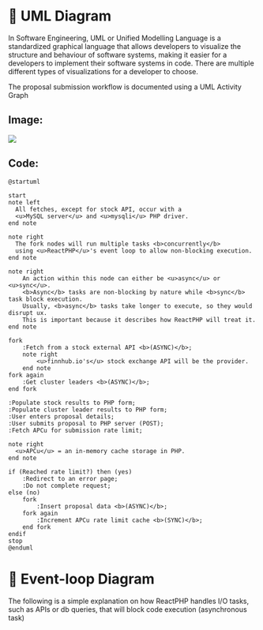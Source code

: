 # 🫡 UML Diagram
In Software Engineering, UML or Unified Modelling Language is a standardized graphical language that allows developers to visualize the structure and behaviour of software systems, making it easier for a developers to implement their software systems in code. There are multiple different types of visualizations for a developer to choose.

The proposal submission workflow is documented using a UML Activity Graph

## Image:

[![](https://img.plantuml.biz/plantuml/svg/TLJBRjim4BpxA_OM6t2IU-AwCLAq3T27cyUXHufQMuGfKk4Zjlw-ivITEcu368P4xSxEpExo9YOLKcxjQ5IUHiud9ikhD29QM4ihJhhXE2NUQUuIhNoWcBpUq69vDoMlTGwqDQaXHKYPvVdt_k7NDueSNZZCBlESbAlblEtZipNbPFbrINKm2BWOCRvAqT5GEfXr8xKV6vPQ6tohEQ82k8JigCqscSuo9HKtaMRLN7i73e5TiltiifeZEKVZrbBpdfLEg2PLpoBn2wB8UjzHygIizLlWk_FAGf2ay8vrJiQxTtd15KS0HKoHRHpXBnQQf9KZnY47gbZggzWxNIJ3DhmVNYyA4iWlXfDgljUZ0hzbLFNaLCeutZO6if7p9eLAv15nAj1FCKDUFvLuTL8ZgGrQxDqQD673aCfJYXvIkAUjpxQcsiIGqV2ysqC-YapvjPqFIS78YhNAaSaaGezqC1KwrS3JW-r3sr9WbH1qxAcqjg1UVPO1erNmBIPec2pU9GvEMHan4J1UFFp-SJiH2TSbwQGZnSiyNnddcbnT67yMY-S7DDqeY2reXH1w0w7K1VzYQfb10NZbLgPEhPLn0y4ld4ZR7C49Yw6G4FyX9Sb5qkXgwRji5VWDrGD7J6mKeyKG1BNNHq5lWT-9Vi8oWL-IoY3T-GXlQaxAs7Zu77FLcdJqVGynx26DbpyV7YS87knUB6_piCgI5gDCSn0-rW3b-cJcuQqa54y_O9t9kFEMMnzwJ3nk1v4Q51p6Cg3cSP_DYiOo3GtNHmK-JgG1ZiOznydWyZtN9h1EPJ6nHI60NGVGeUDNdxmWalOjbb-uyNFc2AfiCO5ZvmUSrxagINSEyjEHPogf_mxKIS_toJfmAnT6SUil-xremJc1UHq3F9WLRbJVZMxmZFlr3m00)](https://editor.plantuml.com/uml/TLJBRjim4BpxA_OM6t2IU-AwCLAq3T27cyUXHufQMuGfKk4Zjlw-ivITEcu368P4xSxEpExo9YOLKcxjQ5IUHiud9ikhD29QM4ihJhhXE2NUQUuIhNoWcBpUq69vDoMlTGwqDQaXHKYPvVdt_k7NDueSNZZCBlESbAlblEtZipNbPFbrINKm2BWOCRvAqT5GEfXr8xKV6vPQ6tohEQ82k8JigCqscSuo9HKtaMRLN7i73e5TiltiifeZEKVZrbBpdfLEg2PLpoBn2wB8UjzHygIizLlWk_FAGf2ay8vrJiQxTtd15KS0HKoHRHpXBnQQf9KZnY47gbZggzWxNIJ3DhmVNYyA4iWlXfDgljUZ0hzbLFNaLCeutZO6if7p9eLAv15nAj1FCKDUFvLuTL8ZgGrQxDqQD673aCfJYXvIkAUjpxQcsiIGqV2ysqC-YapvjPqFIS78YhNAaSaaGezqC1KwrS3JW-r3sr9WbH1qxAcqjg1UVPO1erNmBIPec2pU9GvEMHan4J1UFFp-SJiH2TSbwQGZnSiyNnddcbnT67yMY-S7DDqeY2reXH1w0w7K1VzYQfb10NZbLgPEhPLn0y4ld4ZR7C49Yw6G4FyX9Sb5qkXgwRji5VWDrGD7J6mKeyKG1BNNHq5lWT-9Vi8oWL-IoY3T-GXlQaxAs7Zu77FLcdJqVGynx26DbpyV7YS87knUB6_piCgI5gDCSn0-rW3b-cJcuQqa54y_O9t9kFEMMnzwJ3nk1v4Q51p6Cg3cSP_DYiOo3GtNHmK-JgG1ZiOznydWyZtN9h1EPJ6nHI60NGVGeUDNdxmWalOjbb-uyNFc2AfiCO5ZvmUSrxagINSEyjEHPogf_mxKIS_toJfmAnT6SUil-xremJc1UHq3F9WLRbJVZMxmZFlr3m00)

## Code:
```plantuml
@startuml

start
note left
  All fetches, except for stock API, occur with a 
  <u>MySQL server</u> and <u>mysqli</u> PHP driver.
end note

note right
  The fork nodes will run multiple tasks <b>concurrently</b>
  using <u>ReactPHP</u>'s event loop to allow non-blocking execution.
end note

note right
    An action within this node can either be <u>async</u> or <u>sync</u>.
    <b>Async</b> tasks are non-blocking by nature while <b>sync</b> task block execution. 
    Usually, <b>async</b> tasks take longer to execute, so they would disrupt ux. 
    This is important because it describes how ReactPHP will treat it.
end note

fork
    :Fetch from a stock external API <b>(ASYNC)</b>;
    note right
        <u>finnhub.io's</u> stock exchange API will be the provider.
    end note
fork again
    :Get cluster leaders <b>(ASYNC)</b>;
end fork

:Populate stock results to PHP form;
:Populate cluster leader results to PHP form;
:User enters proposal details;
:User submits proposal to PHP server (POST);
:Fetch APCu for submission rate limit;

note right
  <u>APCu</u> = an in-memory cache storage in PHP.
end note

if (Reached rate limit?) then (yes)
    :Redirect to an error page;
    :Do not complete request;
else (no)
    fork
        :Insert proposal data <b>(ASYNC)</b>;
    fork again
        :Increment APCu rate limit cache <b>(SYNC)</b>;
    end fork
endif
stop
@enduml
```
# 🔁 Event-loop Diagram

The following is a simple explanation on how ReactPHP handles I/O tasks, such as APIs or db queries, that will block code execution (asynchronous task)

